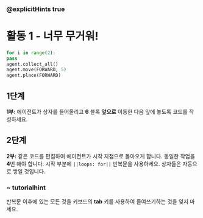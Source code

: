 ### @explicitHints true
# 활동 1 - 너무 무거워!

```python
for i in range(2):
pass
agent.collect_all()
agent.move(FORWARD, 5)
agent.place(FORWARD)
```

## 1단계
**1부:** 에이전트가 상자를 들어올리고 **6** 블록 **앞으로** 이동한 다음 앞에 놓도록 코드를 작성하세요.

## 2단계
**2부:** 같은 코드를 편집하여 에이전트가 시작 지점으로 돌아오게 합니다. 동일한 작업을 **4**번 해야 합니다. 시작 부분에 `||loops: for||` 반복문을 사용하세요.
상자들은 자동으로 쌓일 것입니다.
### ~ tutorialhint 
반복문 이후에 있는 모든 것을 키보드의 **tab** 키를 사용하여 들여쓰기하는 것을 잊지 마세요.